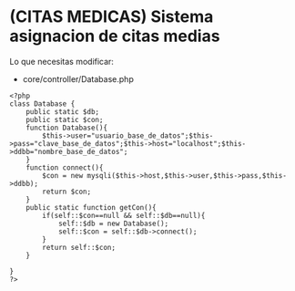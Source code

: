 # (CITAS MEDICAS) Sistema asignacion de citas medias

Lo que necesitas modificar:


- core/controller/Database.php

```core/controller/Database.php
<?php
class Database {
	public static $db;
	public static $con;
	function Database(){
		$this->user="usuario_base_de_datos";$this->pass="clave_base_de_datos";$this->host="localhost";$this->ddbb="nombre_base_de_datos";
	}
	function connect(){
		$con = new mysqli($this->host,$this->user,$this->pass,$this->ddbb);
		return $con;
	}
	public static function getCon(){
		if(self::$con==null && self::$db==null){
			self::$db = new Database();
			self::$con = self::$db->connect();
		}
		return self::$con;
	}
	
}
?>

```
